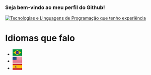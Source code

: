 ### Seja bem-vindo ao meu perfil do Github!

[![Tecnologias e Linguagens de Programação que tenho experiência](https://skillicons.dev/icons?i=aws,gcp,azure,react,vue,flutter,php,c,cpp,bootstrap,express,flask,java,js,ts,jquery,kotlin,laravel,nextjs,nodejs,nuxtjs,raspberrypi,ruby,sass,rust,tailwind,vscode)](https://skillicons.dev)

# Idiomas que falo
<div>
<ul>
<li> <img src="./assets/br-flag.webp" width="30"></li>
<li> <img src="./assets/usa-flag.webp" width="30"></li>
<li> <img src="./assets/es-flag.webp" width="30"></li>
</ul>
</div>
